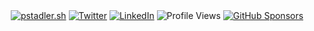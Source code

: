 <div align="center">
  <a href="https://pstadler.sh"><img src="https://img.shields.io/static/v1?style=flat-square&color=aa9374&label=pstadler&message=.sh&logo=curl&logoColor=ffffff" alt="pstadler.sh" /></a>
	<a href="https://twitter.com/pstadler"><img src="https://img.shields.io/twitter/follow/pstadler?label=Twitter&logo=twitter&style=flat-square&color=1da1f2&logoColor=ffffff" alt="Twitter" /></a>
  <a href="https://www.linkedin.com/in/pstadler"><img src="https://img.shields.io/static/v1?logo=linkedin&style=flat-square&color=0072b1&label=LinkedIn&message=%E2%98%86" alt="LinkedIn"></a>
  <img src="https://enexmjt8ejrv3cn.m.pipedream.net" alt="Profile Views" />
	<a href="https://github.com/sponsors/pstadler"><img src="https://img.shields.io/static/v1?label=Sponsor&message=%E2%9D%A4&logo=GitHub&style=flat-square&color=ea4aaa" alt="GitHub Sponsors" /></a>
</div>
